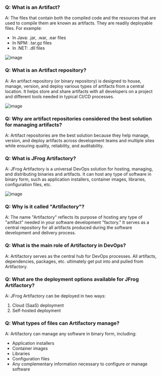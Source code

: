 ### Q: What is an Artifact?
A: The files that contain both the compiled code and the resources that are used to compile them are known as artifacts. They are readily deployable files. For example:
- In Java: .jar, .war, .ear files
- In NPM: .tar.gz files
- In .NET: .dll files

![image](https://github.com/user-attachments/assets/2bd85b69-bf58-4961-8f4b-f5abc901d7ce)


### Q: What is an Artifact repository?
A: An artifact repository (or binary repository) is designed to house, manage, version, and deploy various types of artifacts from a central location. It helps store and share artifacts with all developers on a project and different tools needed in typical CI/CD processes.

![image](https://github.com/user-attachments/assets/20bda40c-450b-4cdf-b373-d49ca78d2666)


### Q: Why are artifact repositories considered the best solution for managing artifacts?
A: Artifact repositories are the best solution because they help manage, version, and deploy artifacts across development teams and multiple sites while ensuring quality, reliability, and auditability.

### Q: What is JFrog Artifactory?
A: JFrog Artifactory is a universal DevOps solution for hosting, managing, and distributing binaries and artifacts. It can host any type of software in binary form, such as application installers, container images, libraries, configuration files, etc.

![image](https://github.com/user-attachments/assets/f3e68678-563d-4d3c-b1dc-802552ce50fe)


### Q: Why is it called "Artifactory"?
A: The name "Artifactory" reflects its purpose of hosting any type of "artifact" needed in your software development "factory." It serves as a central repository for all artifacts produced during the software development and delivery process.

### Q: What is the main role of Artifactory in DevOps?
A: Artifactory serves as the central hub for DevOps processes. All artifacts, dependencies, packages, etc. ultimately get put into and pulled from Artifactory.

### Q: What are the deployment options available for JFrog Artifactory?
A: JFrog Artifactory can be deployed in two ways:
1. Cloud (SaaS) deployment
2. Self-hosted deployment

### Q: What types of files can Artifactory manage?
A: Artifactory can manage any software in binary form, including:
- Application installers
- Container images
- Libraries
- Configuration files
- Any complementary information necessary to configure or manage software
